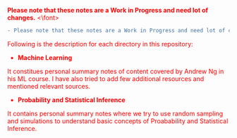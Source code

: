 <font color='red'> **Please note that these notes are a Work in Progress and need lot of changes.** <\font>

```diff
- Please note that these notes are a Work in Progress and need lot of changes.
```


Following is the description for each directory in this repository:

* **Machine Learning** 

It constitues personal summary notes of content covered by Andrew Ng in his ML course. I have also tried to add few additional resources and mentioned relevant sources.

* **Probability and Statistical Inference**

It contains personal summary notes where we try to use random sampling and simulations to understand basic concepts of Proabability and Statistical Inference.
